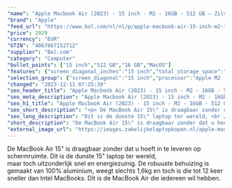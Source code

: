 ```yaml
---
"name": "Apple Macbook Air (2023) - 15 inch - M2 - 16GB - 512 GB – Zilver"
"brand": "Apple"
"feed_url": "https://www.bol.com/nl/nl/p/apple-macbook-air-15-inch-m2-16gb-512-gb-zilver/9300000156356723"
"price": 2029
"currency": "EUR"
"GTIN": "4067867152712"
"supplier": "Bol.com"
"category": "Computer"
"bullet_points": ["15 inch","512 GB","16 GB","MacOS"]
"features": {"screen_diagonal_inches":"15 inch","total_storage_space":"512 GB","memory_size":"16 GB","operating_system":"MacOS"}
"selection_group": {"screen_diagonal":"15 inch","processor":"Apple M2 (2023)","changed_price_past_3_days":false,"product_family":"MacBook Air"}
"changed": "2023-12-11 07:25:39"
"seo_header_title": "Apple Macbook Air (2023) - 15 inch - M2 - 16GB - 512 GB – Zilver"
"seo_meta_description": "Apple Macbook Air (2023) - 15 inch - M2 - 16GB - 512 GB – Zilver"
"seo_h1_title": "Apple Macbook Air (2023) - 15 inch - M2 - 16GB - 512 GB – Zilver"
"seo_short_description": "<p> De MacBook Air 15\" is draagbaar zonder dat u hoeft in te leveren op schermruimte."
"seo_long_description": "Dit is de dunste 15\" laptop ter wereld, <br />maar toch uitzonderlijk snel en energiezuinig. De robuuste behuizing is gemaakt van 100% aluminium, weegt slechts 1,6kg en toch is die tot 12 keer sneller dan Intel MacBooks. Dit is de MacBook Air die iedereen wil hebben. </p>"
"short_description": "De MacBook Air 15\" is draagbaar zonder dat u hoeft in te leveren op schermruimte. Dit is de dunste 15\" laptop ter wereld, maar toch uitzonderlijk snel en energiezuinig. De robuuste behuizing is gemaakt van 100% aluminium, weegt slechts 1,6kg en toch is die tot 12 keer sneller dan Intel MacBooks. Dit is de MacBook Air die iedereen wil hebben."
"external_image_url": "https://images.zakelijkelaptopkopen.nl/apple-macbook-air-15-inch-m2-16gb-512-gb-zilver.webp"
---
```


<p> De MacBook Air 15" is draagbaar zonder dat u hoeft in te leveren op schermruimte. Dit is de dunste 15" laptop ter wereld, <br />maar toch uitzonderlijk snel en energiezuinig. De robuuste behuizing is gemaakt van 100% aluminium, weegt slechts 1,6kg en toch is die tot 12 keer sneller dan Intel MacBooks. Dit is de MacBook Air die iedereen wil hebben. </p>